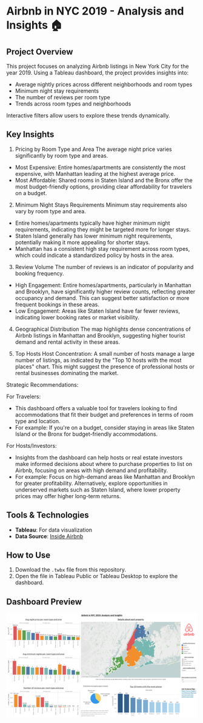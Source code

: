 # Airbnb in NYC 2019 - Analysis and Insights 🏠

## Project Overview
This project focuses on analyzing Airbnb listings in New York City for the year 2019. Using a Tableau dashboard, the project provides insights into:

- Average nightly prices across different neighborhoods and room types
- Minimum night stay requirements
- The number of reviews per room type
- Trends across room types and neighborhoods

Interactive filters allow users to explore these trends dynamically.

## Key Insights
1. Pricing by Room Type and Area
The average night price varies significantly by room type and areas.
 
- Most Expensive: Entire homes/apartments are consistently the most expensive, with Manhattan leading at the highest average price.
- Most Affordable: Shared rooms in Staten Island and the Bronx offer the most budget-friendly options, providing clear affordability for travelers on a budget.

2. Minimum Night Stays Requirements
Minimum stay requirements also vary by room type and area.

- Entire homes/apartments typically have higher minimum night requirements, indicating they might be targeted more for longer stays. 
- Staten Island generally has lower minimum night requirements, potentially making it more appealing for shorter stays.
- Manhattan has a consistent high stay requirement across room types, which could indicate a standardized policy by hosts in the area.

3. Review Volume
The number of reviews is an indicator of popularity and booking frequency.

- High Engagement: Entire homes/apartments, particularly in Manhattan and Brooklyn, have significantly higher review counts, reflecting greater occupancy and demand. This can suggest better satisfaction or more frequent bookings in these areas.
- Low Engagement: Areas like Staten Island have far fewer reviews, indicating lower booking rates or market visibility.

4. Geographical Distribution
The map highlights dense concentrations of Airbnb listings in Manhattan and Brooklyn, suggesting higher tourist demand and rental activity in these areas.

5. Top Hosts
Host Concentration: A small number of hosts manage a large number of listings, as indicated by the "Top 10 hosts with the most places" chart. This might suggest the presence of professional hosts or rental businesses dominating the market.

Strategic Recommendations:

For Travelers: 
- This dashboard offers a valuable tool for travelers looking to find accommodations that fit their budget and preferences in terms of room type and location.
- For example: If you're on a budget, consider staying in areas like Staten Island or the Bronx for budget-friendly accommodations.

For Hosts/Investors: 
- Insights from the dashboard can help hosts or real estate investors make informed decisions about where to purchase properties to list on Airbnb, focusing on areas with high demand and profitability. 
- For example: Focus on high-demand areas like Manhattan and Brooklyn for greater profitability. Alternatively, explore opportunities in underserved markets such as Staten Island, where lower property prices may offer higher long-term returns.


## Tools & Technologies
- **Tableau**: For data visualization
- **Data Source**: [Inside Airbnb]([http://insideairbnb.com/get-the-data.html](https://www.kaggle.com/datasets/dgomonov/new-york-city-airbnb-open-data))

## How to Use
1. Download the `.twbx` file from this repository.
2. Open the file in Tableau Public or Tableau Desktop to explore the dashboard.

## Dashboard Preview
![Airbnb NYC Dashboard](Dashboard.png)
